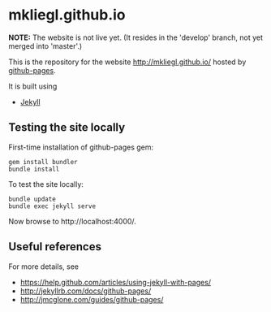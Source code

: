 # mkliegl.github.io

**NOTE:** The website is not live yet. (It resides in the 'develop' branch,
not yet merged into 'master'.)

This is the repository for the website http://mkliegl.github.io/
hosted by [github-pages](https://pages.github.com).

It is built using
- [Jekyll](http://jekyllrb.com/)

## Testing the site locally

First-time installation of github-pages gem:

    gem install bundler
    bundle install

To test the site locally:

    bundle update
    bundle exec jekyll serve

Now browse to http://localhost:4000/.

## Useful references

For more details, see
- https://help.github.com/articles/using-jekyll-with-pages/
- http://jekyllrb.com/docs/github-pages/
- http://jmcglone.com/guides/github-pages/
